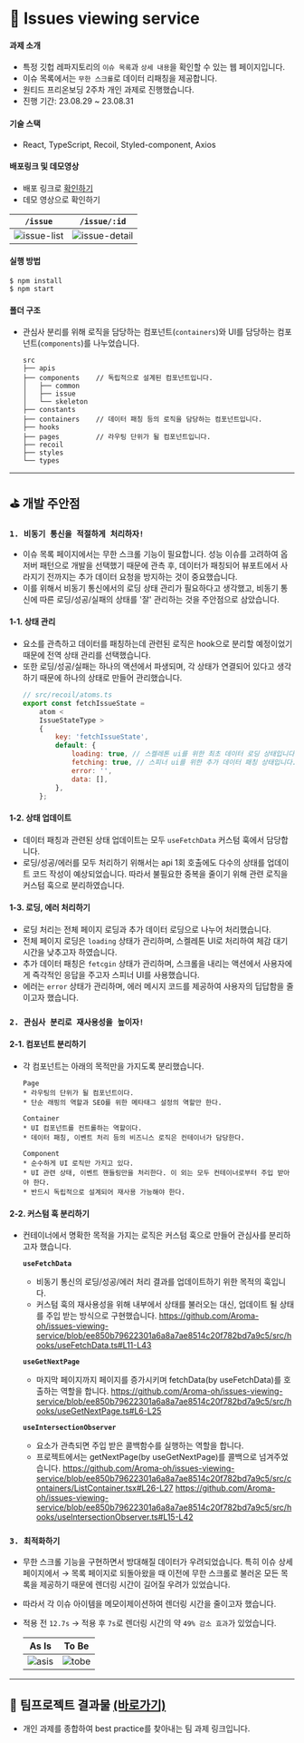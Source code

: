 # 📝 Issues viewing service
#### 과제 소개 
* 특정 깃헙 레파지토리의 `이슈 목록`과 `상세 내용`을 확인할 수 있는 웹 페이지입니다.
* 이슈 목록에서는 `무한 스크롤`로 데이터 리패칭을 제공합니다.
* 원티드 프리온보딩 2주차 개인 과제로 진행했습니다.
* 진행 기간: 23.08.29 ~ 23.08.31

#### 기술 스택
* React, TypeScript, Recoil, Styled-component, Axios

#### 배포링크 및 데모영상
-   배포 링크로 [확인하기](https://issues-viewing-service-1nk3mwg9k-aroma-oh.vercel.app/repos/facebook/react/issues)
-   데모 영상으로 확인하기
  
  | `/issue` | `/issue/:id` |
  |:---:|:---:|
  |![issue-list](https://github.com/Aroma-oh/pre-onboarding-12th-2-11/assets/115550622/48700c27-3415-445f-a02f-df911bdad0a8)|![issue-detail](https://github.com/Aroma-oh/pre-onboarding-12th-2-11/assets/115550622/1407219c-aff7-4881-9826-a5d58661d4f3)|

#### 실행 방법
```
$ npm install
$ npm start
```

#### 폴더 구조 
* 관심사 분리를 위해 로직을 담당하는 컴포넌트(`containers`)와 UI를 담당하는 컴포넌트(`components`)를 나누었습니다. 
    ```
    src
    ├── apis
    ├── components    // 독립적으로 설계된 컴포넌트입니다.
    │   ├── common
    │   ├── issue
    │   └── skeleton
    ├── constants
    ├── containers    // 데이터 패칭 등의 로직을 담당하는 컴포넌트입니다.
    ├── hooks
    ├── pages         // 라우팅 단위가 될 컴포넌트입니다.
    ├── recoil
    ├── styles
    └── types
    ```
---

## ⛳️ 개발 주안점

### `1. 비동기 통신을 적절하게 처리하자!`

-   이슈 목록 페이지에서는 무한 스크롤 기능이 필요합니다. 성능 이슈를 고려하여 옵저버 패턴으로
    개발을 선택했기 때문에 관측 후, 데이터가 패칭되어 뷰포트에서 사라지기 전까지는 추가 데이터
    요청을 방지하는 것이 중요했습니다.
-   이를 위해서 비동기 통신에서의 로딩 상태 관리가 필요하다고 생각했고, 비동기 통신에 따른
    로딩/성공/실패의 상태를 '잘' 관리하는 것을 주안점으로 삼았습니다.

#### 1-1. 상태 관리

-   요소를 관측하고 데이터를 패칭하는데 관련된 로직은 hook으로 분리할 예정이었기 때문에 전역 상태
    관리를 선택했습니다.
-   또한 로딩/성공/실패는 하나의 액션에서 파생되며, 각 상태가 연결되어 있다고 생각하기 때문에 하나의
    상태로 만들어 관리했습니다.
    ```js
    // src/recoil/atoms.ts
    export const fetchIssueState =
        atom <
        IssueStateType >
        {
            key: 'fetchIssueState',
            default: {
                loading: true, // 스켈레톤 ui를 위한 최초 데이터 로딩 상태입니다.
                fetching: true, // 스피너 ui를 위한 추가 데이터 패칭 상태입니다.
                error: '',
                data: [],
            },
        };
    ```

#### 1-2. 상태 업데이트

-   데이터 패칭과 관련된 상태 업데이트는 모두 `useFetchData` 커스텀 훅에서 담당합니다.
-   로딩/성공/에러를 모두 처리하기 위해서는 api 1회 호출에도 다수의 상태를 업데이트 코드 작성이
    예상되었습니다. 따라서 불필요한 중복을 줄이기 위해 관련 로직을 커스텀 훅으로 분리하였습니다.

#### 1-3. 로딩, 에러 처리하기

-   로딩 처리는 전체 페이지 로딩과 추가 데이터 로딩으로 나누어 처리했습니다.
-   전체 페이지 로딩은 `loading` 상태가 관리하며, 스켈레톤 UI로 처리하여 체감 대기 시간을 낮추고자
    하였습니다.
-   추가 데이터 패칭은 `fetcgin` 상태가 관리하며, 스크롤을 내리는 액션에서 사용자에게 즉각적인
    응답을 주고자 스피너 UI를 사용했습니다.
-   에러는 `error` 상태가 관리하며, 에러 메시지 코드를 제공하여 사용자의 딥답함을 줄이고자 했습니다.

### `2. 관심사 분리로 재사용성을 높이자!`

#### 2-1. 컴포넌트 분리하기

-   각 컴포넌트는 아래의 목적만을 가지도록 분리했습니다.

    ```
    Page
    * 라우팅의 단위가 될 컴포넌트이다.
    * 단순 래핑의 역할과 SEO를 위한 메타태그 설정의 역할만 한다.

    Container
    * UI 컴포넌트를 컨트롤하는 역할이다.
    * 데이터 패칭, 이벤트 처리 등의 비즈니스 로직은 컨테이너가 담당한다.

    Component
    * 순수하게 UI 로직만 가지고 있다.
    * UI 관련 상태, 이벤트 핸들링만을 처리한다. 이 외는 모두 컨테이너로부터 주입 받아야 한다.
    * 반드시 독립적으로 설계되어 재사용 가능해야 한다.
    ```

#### 2-2. 커스텀 훅 분리하기

-   컨테이너에서 명확한 목적을 가지는 로직은 커스텀 훅으로 만들어 관심사를 분리하고자 했습니다.
  
    **`useFetchData`**
    * 비동기 통신의 로딩/성공/에러 처리 결과를 업데이트하기 위한 목적의 훅입니다.
    * 커스텀 훅의 재사용성을 위해 내부에서 상태를 불러오는 대신, 업데이트 될 상태를 주입 받는 방식으로 구현했습니다. 
    https://github.com/Aroma-oh/issues-viewing-service/blob/ee850b79622301a6a8a7ae8514c20f782bd7a9c5/src/hooks/useFetchData.ts#L11-L43

    **`useGetNextPage`**
    * 마지막 페이지까지 페이지를 증가시키며 fetchData(by useFetchData)를 호출하는 역할을 합니다.
      https://github.com/Aroma-oh/issues-viewing-service/blob/ee850b79622301a6a8a7ae8514c20f782bd7a9c5/src/hooks/useGetNextPage.ts#L6-L25
    
    **`useIntersectionObserver`**
    * 요소가 관측되면 주입 받은 콜백함수를 실행하는 역할을 합니다.
    * 프로젝트에서는 getNextPage(by useGetNextPage)를 콜백으로 넘겨주었습니다.
        https://github.com/Aroma-oh/issues-viewing-service/blob/ee850b79622301a6a8a7ae8514c20f782bd7a9c5/src/containers/ListContainer.tsx#L26-L27
        https://github.com/Aroma-oh/issues-viewing-service/blob/ee850b79622301a6a8a7ae8514c20f782bd7a9c5/src/hooks/useIntersectionObserver.ts#L15-L42
### `3. 최적화하기`

-   무한 스크롤 기능을 구현하면서 방대해질 데이터가 우려되었습니다. 특히 이슈 상세 페이지에서 → 목록
    페이지로 되돌아왔을 때 이전에 무한 스크롤로 불러온 모든 목록을 제공하기 때문에 렌더링 시간이
    길어질 우려가 있었습니다.
-   따라서 각 이슈 아이템을 메모이제이션하여 렌더링 시간을 줄이고자 했습니다.
-   적용 전 `12.7s` → 적용 후 `7s`로 렌더링 시간의 약 `49% 감소 효과`가 있었습니다.

    |As Is | To Be|
    |:---:|:---:|
    |![asis](https://github.com/Aroma-oh/pre-onboarding-12th-2-11/assets/115550622/082f0123-a91d-4fc5-8ab5-de4b1694ba86)|![tobe](https://github.com/Aroma-oh/pre-onboarding-12th-2-11/assets/115550622/78fea720-f85e-4c43-9466-6a5dd3c3b826)|

    
---

## 🎊 팀프로젝트 결과물 [(바로가기)](https://github.com/wanted-pre-onboarding-12th-11/pre-onboarding-12th-2-11)

-   개인 과제를 종합하여 best practice를 찾아내는 팀 과제 링크입니다.
